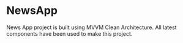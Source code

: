 # NewsApp
News App project is built using MVVM Clean Architecture. All latest components have been used to make this project.
